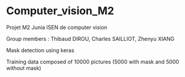 # Computer_vision_M2
Projet M2 Junia ISEN de computer vision 

Group members : Thibaud DIROU, Charles SAILLIOT, Zhenyu XIANG

Mask detection using keras 

Training data composed of 10000 pictures (5000 with mask and 5000 without mask)
